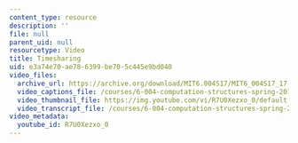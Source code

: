 ```yaml
---
content_type: resource
description: ''
file: null
parent_uid: null
resourcetype: Video
title: Timesharing
uid: e3a74e70-ae78-6399-be70-5c445e9bd040
video_files:
  archive_url: https://archive.org/download/MIT6.004S17/MIT6_004S17_17-02-03_300k.mp4
  video_captions_file: /courses/6-004-computation-structures-spring-2017/eae75ea2b3b75af0ac126418c4f0dfc6_R7U0Xezxo_0.vtt
  video_thumbnail_file: https://img.youtube.com/vi/R7U0Xezxo_0/default.jpg
  video_transcript_file: /courses/6-004-computation-structures-spring-2017/f99f9fc9ec233bda6e714bd2961ef1e1_R7U0Xezxo_0.pdf
video_metadata:
  youtube_id: R7U0Xezxo_0
---
```

